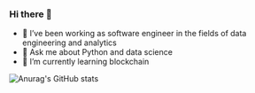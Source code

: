 ### Hi there 👋

<!--
**LivingInABubble/LivingInABubble** is a ✨ _special_ ✨ repository because its `README.md` (this file) appears on your GitHub profile.

Here are some ideas to get you started:

- 😄 Pronouns: ...
- ⚡ Fun fact: ...
- 🤔 I’m looking for help with ...
- 👯 I’m looking to collaborate on ...
- 📫 How to reach me: +1 ‪(669) 244-6355‬

[![Top Langs](https://github-readme-stats.vercel.app/api/top-langs/?username=LivingInABubble&layout=compact)](https://github.com/anuraghazra/github-readme-stats)
-->

- 🔭 I’ve been working as software engineer in the fields of data engineering and analytics
- 💬 Ask me about Python and data science
- 🌱 I’m currently learning blockchain

![Anurag's GitHub stats](https://github-readme-stats.vercel.app/api?username=LivingInABubble&count_private=true&show_icons=true&theme=radical)
